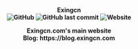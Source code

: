 
<div align=center>
  
<b>Exingcn
 <br>
<img alt="GitHub" src="https://img.shields.io/github/license/No767/Exingcn"> <img alt="GitHub last commit" src="https://img.shields.io/github/last-commit/No767/Exingcn"> <img alt="Website" src="https://img.shields.io/website?down_color=red&down_message=offline&up_message=online&url=http%3A%2F%2Fexingcn.com">


<div align=center>
Exingcn.com's main website

  <br>  
Blog: https://blog.exingcn.com


